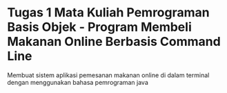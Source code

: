 # Tugas 1 Mata Kuliah Pemrograman Basis Objek - Program Membeli Makanan Online Berbasis Command Line

Membuat sistem aplikasi pemesanan makanan online di dalam terminal dengan menggunakan bahasa pemrograman java
